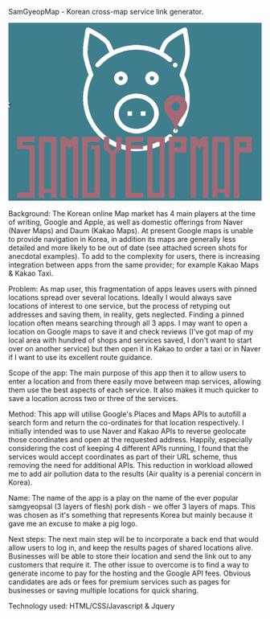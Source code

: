 SamGyeopMap - Korean cross-map service link generator.

![SGMLogo](READMEimages/Header.png)

Background:
The Korean online Map market has 4 main players at the time of writing, Google and Apple, as well as domestic offerings from Naver (Naver Maps) and Daum (Kakao Maps). At present Google maps is unable to provide navigation in Korea, in addition its maps are generally less detailed and more likely to be out of date (see attached screen shots for anecdotal examples). To add to the complexity for users, there is increasing integration between apps from the same provider; for example Kakao Maps & Kakao Taxi.

Problem:
As map user, this fragmentation of apps leaves users with pinned locations spread over several locations. Ideally I would always save locations of interest to one service, but the process of retyping out addresses and saving them, in reality, gets neglected. Finding a pinned location often means searching through all 3 apps. I may want to open a location on Google maps to save it and check reviews (I've got map of my local area with hundred of shops and services saved, I don't want to start over on another service) but then open it in Kakao to order a taxi or in Naver if I want to use its excellent route guidance.

Scope of the app:
The main purpose of this app then it to allow users to enter a location and from there easily move between map services, allowing them use the best aspects of each service. It also makes it much quicker to save a location across two or three of the services.


Method:
This app will utilise Google's Places and Maps APIs to autofill a search form and return the co-ordinates for that location respectively. I initially intended was to use Naver and Kakao APIs to reverse geolocate those coordinates and open at the requested address. Happily, especially considering the cost of keeping 4 different APIs running, I found that the services would accept coordinates as part of their URL scheme, thus removing the need for additional APIs. This reduction in workload allowed me to add air pollution data to the results (Air quality is a perenial concern in Korea).

Name:
The name of the app is a play on the name of the ever popular samgyeopsal (3 layers of flesh) pork dish - we offer 3 layers of maps. This was chosen as it's something that represents Korea but mainly because it gave me an excuse to make a pig logo.

Next steps:
The next main step will be to incorporate a back end that would allow users to log in, and keep the results pages of shared locations alive. Businesses will be able to store their location and send the link out to any customers that require it.
The other issue to overcome is to find a way to generate income to pay for the hosting and the Google API fees. Obvious candidates are ads or fees for premium services such as pages for businesses or saving multiple locations for quick sharing.  

Technology used:
HTML/CSS/Javascript & Jquery
